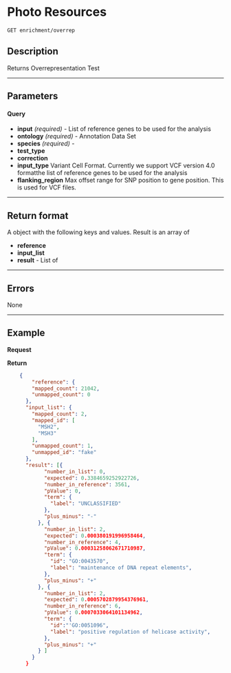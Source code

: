 # Photo Resources

    GET enrichment/overrep

## Description
Returns Overrepresentation Test

***

## Parameters

#### Query
- **input** _(required)_ - List of reference genes to be used for the analysis
- **ontology** _(required)_ - Annotation Data Set
- **species**  _(required)_ -
- **test_type**
- **correction**
- **input_type**  Variant Cell Format. Currently we support VCF version 4.0 formatthe list of reference genes to be used for the analysis
- **flanking_region** Max offset range for SNP position to gene position.  This is used for VCF files.

***

## Return format
A object with the following keys and values. Result is an array of

- **reference**
- **input_list**
- **result** -  List of 

***

## Errors
None

***

## Example
**Request**


**Return** 
``` json
    {
        "reference": {
        "mapped_count": 21042,
        "unmapped_count": 0
      },
      "input_list": {
        "mapped_count": 2,
        "mapped_id": [
          "MSH2",
          "MSH3"
        ],
        "unmapped_count": 1,
        "unmapped_id": "fake"
      },
      "result": [{
            "number_in_list": 0,
            "expected": 0.3384659252922726,
            "number_in_reference": 3561,
            "pValue": 0,
            "term": {
              "label": "UNCLASSIFIED"
            },
            "plus_minus": "-"
          }, {
            "number_in_list": 2,
            "expected": 0.000380191996958464,
            "number_in_reference": 4,
            "pValue": 0.00031258062671710987,
            "term": {
              "id": "GO:0043570",
              "label": "maintenance of DNA repeat elements",
            },
            "plus_minus": "+"
          }, {
            "number_in_list": 2,
            "expected": 0.0005702879954376961,
            "number_in_reference": 6,
            "pValue": 0.0007033064101134962,
            "term": {
              "id":"'GO:0051096",
              "label": "positive regulation of helicase activity",
            },
            "plus_minus": "+"
          } ]
        }
      }
```
